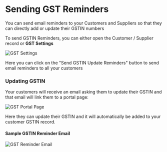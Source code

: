 # Sending GST Reminders

You can send email reminders to your Customers and Suppliers so that they can directly add or update their GSTIN numbers

To send GSTIN Reminders, you can either open the Customer / Supplier record or **GST Settings**

<img class="screenshot" alt="GST Settings" src="{{docs_base_url}}/assets/img/regional/india/gstin-settings.png">

Here you can click on the "Send GSTIN Update Reminders" button to send email reminders to all your customers

### Updating GSTIN

Your customers will receive an email asking them to update their GSTIN and that email will link them to a portal page:

<img class="screenshot" alt="GST Portal Page" src="{{docs_base_url}}/assets/img/regional/india/gstin-portal-update.png">

Here they can update their GSTIN and it will automatically be added to your customer GSTIN record.

#### Sample GSTIN Reminder Email

<img class="screenshot" alt="GST Reminder Email" src="{{docs_base_url}}/assets/img/regional/india/gstin-reminder-email.png">
